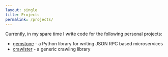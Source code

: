 ```yaml
---
layout: single
title: Projects
permalink: /projects/
---
```


Currently, in my spare time I write code for the following personal projects:

- [gemstone](https://github.com/vladcalin/gemstone) - a Python library for writing JSON RPC based microservices
- [crawlster](https://github.com/vladcalin/crawlster) - a generic crawling library